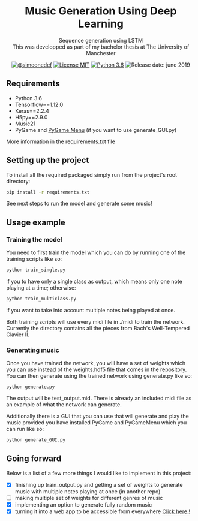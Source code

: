 <h1 align="center">
  Music Generation Using Deep Learning
</h1>
<p align="center">Sequence generation using LSTM <br>
This was developped as part of my bachelor thesis at The University of Manchester</p>
<div align="center"><a href="https://github.com/simeonedef"><img alt="@simeonedef" src="https://img.shields.io/badge/Author-Sim%C3%A9one%20de%20Fremond-lightgrey.svg" /></a>
<a href="https://opensource.org/licenses/MIT/"><img alt="License MIT" src="https://img.shields.io/badge/license-MIT-blue" /></a>
<a href="https://www.python.org/downloads/"><img alt="Python 3.6" src="https://img.shields.io/badge/python-3.6-green" /></a>
<img alt="Release date: june 2019" src="https://img.shields.io/badge/release%20date-june%202019-brightgreen" />
</div>

## Requirements
* Python 3.6
* Tensorflow==1.12.0
* Keras==2.2.4
* H5py==2.9.0
* Music21
* PyGame and [PyGame Menu](https://github.com/ppizarror/pygame-menu) (if you want to use generate_GUI.py)

More information in the requirements.txt file

## Setting up the project
To install all the required packaged simply run from the project's root directory:
````sh
pip install -r requirements.txt
````
See next steps to run the model and generate some music!

## Usage example
### Training the model
You need to first train the model which you can do by running one of the training scripts like so:
```sh
python train_single.py
```
if you to have only a single class as output, which means only one note playing at a time; otherwise:
```sh
python train_multiclass.py
```
if you want to take into account multiple notes being played at once.

Both training scripts will use every midi file in ./midi to train the network. Currently the directory contains all the pieces from Bach's Well-Tempered Clavier II.

### Generating music
Once you have trained the network, you will have a set of weights which you can use instead of the weights.hdf5 file that comes in the repository. You can then generate using the trained network using generate.py like so:
```sh
python generate.py
```
The output will be test_output.mid. There is already an included midi file as an example of what the network can generate.

Additionally there is a GUI that you can use that will generate and play the music provided you have installed PyGame and PyGameMenu which you can run like so:
```bash
python generate_GUI.py
```

## Going forward
Below is a list of a few more things I would like to implement in this project:
* [x] finishing up train_output.py and getting a set of weights to generate music with multiple notes playing at once (in another repo)
* [ ] making multiple set of weights for different genres of music
* [x] implementing an option to generate fully random music
* [x] turning it into a web app to be accessible from everywhere [Click here !](https://deepmusic.herokuapp.com/)
